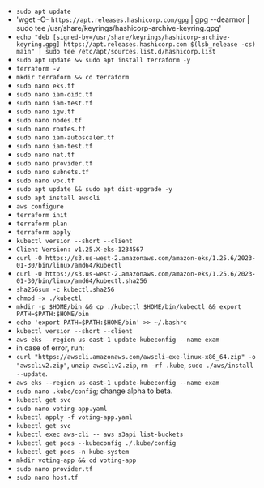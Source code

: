 - `sudo apt update` 
- 'wget -O- `https://apt.releases.hashicorp.com/gpg` | gpg --dearmor | sudo tee /usr/share/keyrings/hashicorp-archive-keyring.gpg'
- `echo "deb [signed-by=/usr/share/keyrings/hashicorp-archive-keyring.gpg] https://apt.releases.hashicorp.com $(lsb_release -cs) main" | sudo tee /etc/apt/sources.list.d/hashicorp.list` 
- `sudo apt update && sudo apt install terraform -y`
- `terraform -v`
- `mkdir terraform && cd terraform` 
- `sudo nano eks.tf`
- `sudo nano iam-oidc.tf`
- `sudo nano iam-test.tf`
- `sudo nano igw.tf`
- `sudo nano nodes.tf`
- `sudo nano routes.tf`
- `sudo nano iam-autoscaler.tf`
- `sudo nano iam-test.tf`
- `sudo nano nat.tf`
- `sudo nano provider.tf`
- `sudo nano subnets.tf`
- `sudo nano vpc.tf`
- `sudo apt update && sudo apt dist-upgrade -y` 
- `sudo apt install awscli` 
- `aws configure` 
- `terraform init` 
- `terraform plan` 
- `terraform apply` 
- `kubectl version --short --client` 
- `Client Version: v1.25.X-eks-1234567` 
- `curl -O https://s3.us-west-2.amazonaws.com/amazon-eks/1.25.6/2023-01-30/bin/linux/amd64/kubectl` 
- `curl -O https://s3.us-west-2.amazonaws.com/amazon-eks/1.25.6/2023-01-30/bin/linux/amd64/kubectl.sha256` 
- `sha256sum -c kubectl.sha256` 
- `chmod +x ./kubectl` 
- `mkdir -p $HOME/bin && cp ./kubectl $HOME/bin/kubectl && export PATH=$PATH:$HOME/bin`
- `echo 'export PATH=$PATH:$HOME/bin' >> ~/.bashrc`
- `kubectl version --short --client` 
- `aws eks --region us-east-1 update-kubeconfig --name exam` 
- in case of error, run: 
- `curl "https://awscli.amazonaws.com/awscli-exe-linux-x86_64.zip" -o "awscliv2.zip"`, `unzip awscliv2.zip`, `rm -rf .kube`, `sudo ./aws/install --update`. 
- `aws eks --region us-east-1 update-kubeconfig --name exam` 
- `sudo nano .kube/config`; change alpha to beta. 
- `kubectl get svc`
- `sudo nano voting-app.yaml`
- `kubectl apply -f voting-app.yaml` 
- `kubectl get svc` 
- `kubectl exec aws-cli -- aws s3api list-buckets` 
- `kubectl get pods --kubeconfig ./.kube/config` 
- `kubectl get pods -n kube-system` 
- `mkdir voting-app && cd voting-app` 
- `sudo nano provider.tf` 
- `sudo nano host.tf` 
